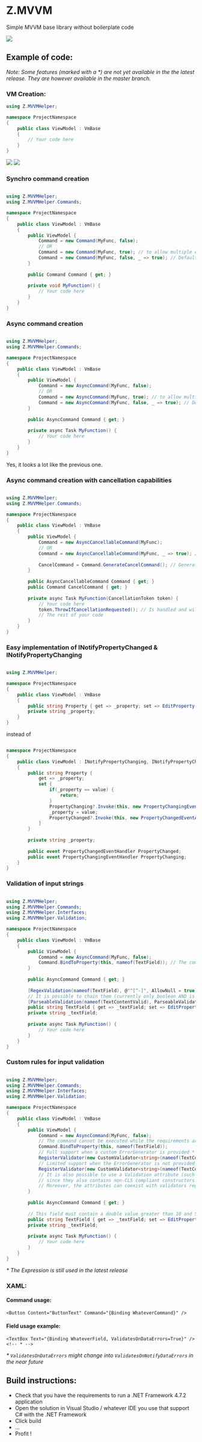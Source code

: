 # Z.MVVM
Simple MVVM base library without boilerplate code

![](https://img.shields.io/badge/.NET-Framework%204.7.2-blue.svg)

## Example of code:

*Note: Some features (marked with a \*) are not yet available in the the latest release. They are however available in the master branch.*

### VM Creation:

```cs
using Z.MVVMHelper;

namespace ProjectNamespace
{
    public class ViewModel : VmBase
    {
        // Your code here
    }
}
```
![](https://img.shields.io/badge/Boilerplate-0%25-red.svg)
![](https://img.shields.io/badge/Efficiency-100%25-brightgreen.svg)

### Synchro command creation

```cs

using Z.MVVMHelper;
using Z.MVVMHelper.Commands;

namespace ProjectNamespace
{
    public class ViewModel : VmBase
    {
        public ViewModel {
            Command = new Command(MyFunc, false);
            // OR
            Command = new Command(MyFunc, true); // to allow multiple executions
            Command = new Command(MyFunc, false, _ => true); // Default behavior, defines whether the command can be run
        }
    
        public Command Command { get; }
        
        private void MyFunction() {
            // Your code here
        }
    }
}
```

### Async command creation

```cs

using Z.MVVMHelper;
using Z.MVVMHelper.Commands;

namespace ProjectNamespace
{
    public class ViewModel : VmBase
    {
        public ViewModel {
            Command = new AsyncCommand(MyFunc, false);
            // OR
            Command = new AsyncCommand(MyFunc, true); // to allow multiple executions
            Command = new AsyncCommand(MyFunc, false, _ => true); // Default behavior, defines whether the command can be run
        }
    
        public AsyncCommand Command { get; }
        
        private async Task MyFunction() {
            // Your code here
        }
    }
}
```

Yes, it looks a lot like the previous one.

### Async command creation with cancellation capabilities

```cs

using Z.MVVMHelper;
using Z.MVVMHelper.Commands;

namespace ProjectNamespace
{
    public class ViewModel : VmBase
    {
        public ViewModel {
            Command = new AsyncCancellableCommand(MyFunc);
            // OR
            Command = new AsyncCancellableCommand(MyFunc, _ => true); // Default behavior, defines whether the command can be run
            
            CancelCommand = Command.GenerateCancelCommand(); // Generate the cancel command with all the necessary bindings to the AsyncCancellableCommand
        }
    
        public AsyncCancellableCommand Command { get; }
        public Command CancelCommand { get; }
        
        private async Task MyFunction(CancellationToken token) {
            // Your code here
            token.ThrowIfCancellationRequested(); // Is handled and will not crash your app
            // The rest of your code
        }
    }
}
```

### Easy implementation of INotifyPropertyChanged & INotifyPropertyChanging

```cs

using Z.MVVMHelper;

namespace ProjectNamespace
{
    public class ViewModel : VmBase
    {    
        public string Property { get => _property; set => EditProperty(ref _property, value); }
        private string _property;
    }
}
```

instead of

```cs

namespace ProjectNamespace
{
    public class ViewModel : INotifyPropertyChanging, INotifyPropertyChanged
    {    
        public string Property { 
            get => _property; 
            set {
                if(_property == value) {
                    return;
                }
                PropertyChanging?.Invoke(this, new PropertyChangingEventArgs(nameof(Property)));
                _property = value;
                PropertyChanged?.Invoke(this, new PropertyChangedEventArgs(nameof(Property)));
            }
        }
        
        private string _property;
        
        public event PropertyChangedEventHandler PropertyChanged;
        public event PropertyChangingEventHandler PropertyChanging;
    }
}
```

### Validation of input strings

```cs

using Z.MVVMHelper;
using Z.MVVMHelper.Commands;
using Z.MVVMHelper.Interfaces;
using Z.MVVMHelper.Validation;

namespace ProjectNamespace
{
    public class ViewModel : VmBase
    {
        public ViewModel {
            Command = new AsyncCommand(MyFunc, false);
            Command.BindToProperty(this, nameof(TextField)); // The command cannot be executed while the requirements are not met
        }
    
        public AsyncCommand Command { get; }
        
        [RegexValidation(nameof(TextField), @"^[^-]", AllowNull = true)]
        // It is possible to chain them (currently only boolean AND is applied)
        [ParseableValidation(nameof(TextContentValid), ParseableValidationAttribute.ParserTarget.Float)]
        public string TextField { get => _textField; set => EditProperty(ref _textField, value); } // This field must contain a positive float value
        private string _textField;
        
        private async Task MyFunction() {
            // Your code here
        }
    }
}
```

### Custom rules for input validation

```cs

using Z.MVVMHelper;
using Z.MVVMHelper.Commands;
using Z.MVVMHelper.Interfaces;
using Z.MVVMHelper.Validation;

namespace ProjectNamespace
{
    public class ViewModel : VmBase
    {
        public ViewModel {
            Command = new AsyncCommand(MyFunc, false);
            // The command cannot be executed while the requirements are not met
            Command.BindToProperty(this, nameof(TextField)); 
            // Full support when a custom ErrorGenerator is provided *
            RegisterValidator(new CustomValidator<string>(nameof(TextContentValid), text => double.TryParse(text, out double dbl) && dbl > 10, text => $"{text} is not greater than 10.")); // *
            // Limited support when the ErrorGenerator is not provided due to the use of Expression
            RegisterValidator(new CustomValidator<string>(nameof(TextContentValid), text => text.Length > 5));
            // It is also possible to use a Validation attribute (such as RegexValidationAttribute or ParseableValidationAttribute
            // since they also contains non-CLS compliant constructors which cannot be used to declare the attributes.
            // Moreover, the attributes can coexist with validators registered through RegisterValidator.
        }
    
        public AsyncCommand Command { get; }
        
        // This field must contain a double value greater than 10 and 5 at least 5 chars
        public string TextField { get => _textField; set => EditProperty(ref _textField, value); } 
        private string _textField;
        
        private async Task MyFunction() {
            // Your code here
        }
    }
}
```

*\* The Expression is still used in the latest release*

### XAML:

#### Command usage: 

```xaml
<Button Content="ButtonText" Command="{Binding WhateverCommand}" />
```

#### Field usage example:

```xaml
<TextBox Text="{Binding WhateverField, ValidatesOnDataErrors=True}" /> <!-- * -->
```

*\* `ValidatesOnDataErrors` might change into `ValidatesOnNotifyDataErrors` in the near future*

## Build instructions:

* Check that you have the requirements to run a .NET Framework 4.7.2 application
* Open the solution in Visual Studio / whatever IDE you use that support C# with the .NET Framework
* Click build
* ...
* Profit !
